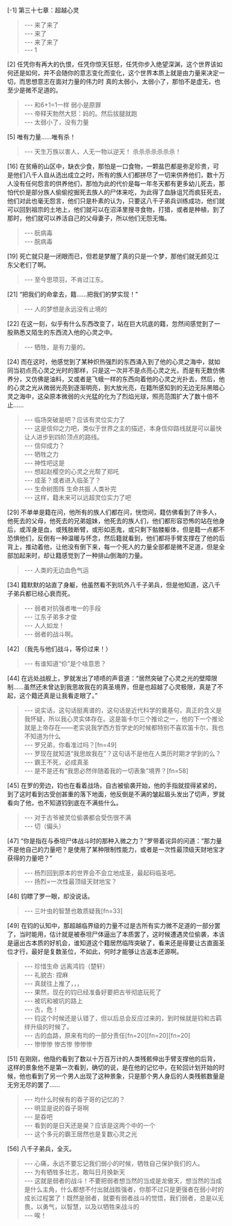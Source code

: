 
[-1] 第三十七章：超越心灵
>--- 来了来了<br>
>--- 来了<br>
>--- 来了来了<br>
>--- 1<br>

[2] 任凭你有再大的仇恨，任凭你惊天狂怒，任凭你步入绝望深渊，这个世界该如何还是如何，并不会随你的意志变化而变化，这个世界本质上就是由力量来决定一切，而思想意志在面对力量的伟力时 真的太弱小，太弱小了，那怕不是虚无，也至少是微不足道的。
>--- 和6+1=1一样   弱小是原罪<br>
>--- 帝释天勃然大怒：妈的。然后拔腿就跑<br>
>--- 太弱小了，没有力量<br>

[5] 唯有力量……唯有杀！
>--- 天生万族以害人，人无一物以逆天！
杀杀杀杀杀杀杀！<br>

[16] 在贫瘠的山区中，缺衣少食，那怕是一口食物，一颗盐巴都是弥足珍贵，可是他们八千人自从选出成立之时，所有的族人们都拼尽了一切来供养他们，数十万人没有任何怨言的供养他们，那怕为此的代价是每一年冬天都有更多幼儿死去，那怕代价是部分族人偷偷挖掘死去族人的尸体来吃，为此得了血脉诅咒而疯狂死去，他们对此也毫无怨言，他们只是朴素的认为，只要这八千子弟兵训练成功，他们就可以回到祖宗的土地上，他们就可以在沼泽里搜寻食物，打猎，或者是种植，到了那时，他们就可以养活自己的父母妻子，所以他们无怨无悔。
>--- 朊病毒<br>
>--- 脘病毒<br>

[19] 死亡就只是一闭眼而已，但若是梦醒了真的只是一个梦，那他们就无颜见江东父老们了啊。
>--- 至今思项羽，不肯过江东。<br>

[21] “把我们的命拿去，籍……把我们的梦实现！”
>--- 人的梦想是永远没有止境的<br>

[22] 在这一刻，似乎有什么东西改变了，站在巨大坑底的籍，忽然间感觉到了一股熟悉又陌生的东西流入他的心灵之中。
>--- 牺牲，是有力量的。<br>

[24] 而在这时，他感觉到了某种炽热强烈的东西涌入到了他的心灵之海中，就如同当初点亮心灵之光时的那样，只是这一次并不是点亮心灵之光，而是有无数仿佛养分，又仿佛是油料，又或者是飞蛾一样的东西向着他的心灵之光扑去，然后，他的心灵之光从微弱光亮到逐渐明亮，到大放光亮，在籍所感知到的无边无际黑暗心灵之海中，这朵原本微弱的火光猛的化为了烈焰光球，照亮范围扩大了数十倍不止……
>--- 临场突破是吧？应该有灵位实力了<br>
>--- 这是信仰之力吧，类似于世界之主的描述，本身信仰路线就是可以最快让人进步到四阶顶点的路线。<br>
>--- 信仰成力？<br>
>--- 牺牲之力<br>
>--- 神性吧这是<br>
>--- 想起赵樱空的心灵之光帮了郑吒<br>
>--- 成圣？或者进入临圣了？<br>
>--- 生命树图阵  生命共振  人类补完<br>
>--- 这样，籍未来可以远超灵位实力了吧<br>

[29] 不单单是籍在问，他所有的族人们都在问，恍惚间，籍仿佛看到了许多人，他死去的父母，他死去的兄弟姐妹，他死去的族人们，他们都形容恐怖的站在他身后，或浑身是血，或残肢断臂，或形如恶鬼，或只剩下骷髅躯体，但是籍一点都不恐惧他们，反倒有一种温暖与怀念，然后籍就看到，他们都将手臂支撑在了他的后背上，推动着他，让他没有倒下来，每一个死人的力量全部都是微不足道，但是全部加起来时，却让籍感觉到了一种排山倒海的力量。
>--- 人类的无边血色气运<br>

[34] 籍默默的站直了身躯，他虽然看不到坑外八千子弟兵，但是他知道，这八千子弟兵都已经心衰而死。
>--- 弱者对抗强者唯一的手段<br>
>--- 江东子弟多才俊<br>
>--- 人人如龙！<br>
>--- 弱者的战斗啊。<br>

[42] （我先与他们战斗，等伱过来！）
>--- 有谁知道“伱”是个啥意思？<br>

[44] 在远处战舰上，罗就发出了啧啧的声音道：“居然突破了心灵之光的壁障限制……虽然还未曾达到我思故我在的真圣境界，但是也超越了心灵极限，真是了不起，这个籍还真是让我看走眼了。”
>--- 说实话，这句话挺离谱的，这句话是近代科学的奠基句，真正的含义是我怀疑，所以我心灵实体存在。这是笛卡尔三个推论之一，他的下一个推论就是上帝存在——老实说我学西方哲学史的时候都特别不喜欢笛卡尔，我也不知道为什么<br>
>--- 罗兄弟，你看准过吗？[fn=49]<br>
>--- 罗现在就知道“我思故我在”？这句话不是他在人类历时期才学到的么？<br>
>--- 霸王不死，必成真圣<br>
>--- 是不是还有“我思必然伴随着我的一切表象”境界？[fn=58]<br>

[45] 在罗的旁边，钧也在看着战场，自古被偷袭开始，他的手指就捏得紧紧的，到了这时看到古受创甚重的落下地面，他反倒是不满的皱起眉头发出了切声，罗就看向了他，也不知道钧到底在不满些什么。
>--- 对于古爷被灵位偷袭都会受伤很不满<br>
>--- 切（偏头）<br>

[47] “你是指在与泰坦尸体战斗时的那种入微之力？”罗带着诧异的问道：“那力量不是他自己的力量吧？是使用了某种限制性能力，或者是一次性最顶级天财地宝才获得的力量吧？”
>--- 杨烈回到原本的世界会不会立地成圣，最起码临圣吧。<br>
>--- 扬烈=一次性最顶级天财地宝？<br>

[48] 钧瞟了罗一眼，却没说话。
>--- 三叶虫的智慧也敢质疑我[fn=33]<br>

[49] 在钧的认知中，那超越临界级的力量不过是古所有实力微不足道的一部分罢了，当时能用，估计就是被泰坦尸体逼出了本质罢了，这时候遭遇灵位偷袭，本该是逼出古本质的好机会，谁知道这个籍居然临阵突破了，看来还是得要让古直面圣位才行，最好是复数圣位，不如此，何时才能够让古返本还源啊。
>--- 珍惜生命 远离鸿钧（楚轩）<br>
>--- 礼貌古: 捏麻<br>
>--- 真就往上推了，，，<br>
>--- 果然，现在的钧已经准备好要把古爷彻底玩死了<br>
>--- 被坑和被坑的路上<br>
>--- 古，危！<br>
>--- 钧这个时候还是认错了，但以后总会反应过来的，到时候就是钧和古羁绊升级的时候了。<br>
>--- 古的血路，原来有均的一部分责任[fn=20][fn=20][fn=20]<br>
>--- 惨惨惨
惨古惨
惨惨惨<br>

[51] 在刚刚，他隐约看到了数以十万百万计的人类残骸伸出手臂支撑他的后背，这样的景象他不是第一次看到，确切的说，是在他的记忆中，在轮回计划开始的时候，他也看到了另一个男人出现了这种景象，只是那个男人身后的人类残骸数量是无穷无尽的罢了……
>--- 均什么时候有的昋子哥的记忆的？<br>
>--- 明显是说的昋子哥啊<br>
>--- 是昋吧<br>
>--- 看到的是日天还是昊？应该是这两个中的一个<br>
>--- 这个多元的霸王居然也是复数心灵之光<br>

[56] 八千子弟兵，全灭。
>--- 心痛，永远不要忘记我们弱小的时候，牺牲自己保护我们的人。<br>
>--- 为有牺牲多壮志，敢叫日月换新天<br>
>--- 这就是弱者的战斗！不要把弱者想当然的当成是龙傲天，想当然的当成是什么主角，什么都想不付出就战胜强者，你那不过只是更强者在弱小时的成长过程罢了！既然是弱者，就要有弱者战斗的觉悟，我们弱者，总是以无畏，以勇气，以智慧，以及以牺牲来战斗的<br>
>--- 唉！<br>
